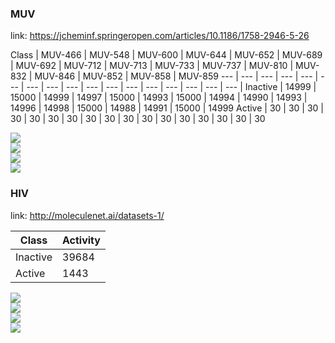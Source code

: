 ### MUV
link: https://jcheminf.springeropen.com/articles/10.1186/1758-2946-5-26

Class | MUV-466 | MUV-548 | MUV-600 | MUV-644 | MUV-652 | MUV-689 | MUV-692 | MUV-712 | MUV-713 | MUV-733 | MUV-737 | MUV-810 | MUV-832 | MUV-846 | MUV-852 | MUV-858 | MUV-859
--- | --- | --- | --- | --- | --- | --- | --- | --- | --- | --- | --- | --- | --- | --- | --- | --- |
Inactive | 14999 | 15000 | 14999 | 14997 | 15000 | 14993 | 15000 | 14994 | 14990 | 14993 | 14996 | 14998 | 15000 | 14988 | 14991 | 15000 | 14999
Active | 30 | 30 | 30 | 30 | 30 | 30 | 30 | 30 | 30 | 30 | 30 | 30 | 30 | 30 | 30 | 30 | 30

<img src="../blob/master/etc/img/muv/['rdkit', 'morgan','mordred', 'maccs']/tsne/t-SNE_split_scaffold.png" /><br />
<img src="../blob/master/etc/img/muv/['rdkit', 'morgan','mordred', 'maccs']/tsne/t-SNE_split_random.png" /><br />
<img src="../blob/master/etc/img/muv/['rdkit', 'morgan','mordred', 'maccs']/tsne/t-SNE_split_stratified.png" /><br />
<img src="../blob/master/etc/img/muv/['rdkit', 'morgan','mordred', 'maccs']/tsne/t-SNE_split_cluster.png" />

### HIV
link: http://moleculenet.ai/datasets-1/

Class | Activity
--- | ---
Inactive | 39684
Active | 1443

<img src="../blob/master/etc/img/hiv/['rdkit', 'morgan','mordred', 'maccs']/tsne/t-SNE_split_scaffold.png" /><br />
<img src="../blob/master/etc/img/hiv/['rdkit', 'morgan','mordred', 'maccs']/tsne/t-SNE_split_random.png" /><br />
<img src="../blob/master/etc/img/hiv/['rdkit', 'morgan','mordred', 'maccs']/t-SNE_split_stratified.png" /><br />
<img src="../blob/master/etc/img/hiv/['rdkit', 'morgan','mordred', 'maccs']/tsne/t-SNE_split_cluster.png" />

